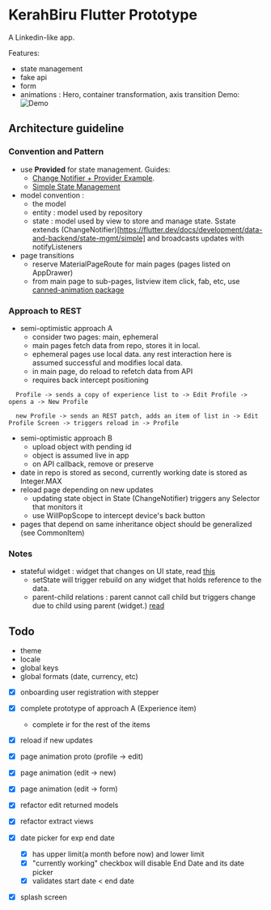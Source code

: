 # KerahBiru Flutter Prototype

A Linkedin-like app.

Features:
- state management
- fake api
- form
- animations : Hero, container transformation, axis transition
Demo:
![Demo](demostuff/kb1_640.gif)

## Architecture guideline

### Convention and Pattern
- use **Provided** for state management. Guides:
    - [Change Notifier + Provider Example](https://github.com/brianegan/flutter_architecture_samples).
    - [Simple State Management](https://flutter.dev/docs/development/data-and-backend/state-mgmt/simple)
- model convention :
    - the model
    - entity : model used by repository
    - state :  model used by view to store and manage state. Sstate extends (ChangeNotifier)[https://flutter.dev/docs/development/data-and-backend/state-mgmt/simple] and broadcasts updates with notifyListeners
- page transitions
    - reserve MaterialPageRoute for main pages (pages listed on AppDrawer)
    - from main page to sub-pages, listview item click, fab, etc, use [canned-animation package](https://pub.dev/packages/animations)

### Approach to REST
- semi-optimistic approach A
    - consider two pages: main, ephemeral
    - main pages fetch data from repo, stores it in local.
    - ephemeral pages use local data. any rest interaction here is assumed successful and modifies local data.
    - in main page, do reload to refetch data from API
    - requires back intercept positioning
```
  Profile -> sends a copy of experience list to -> Edit Profile -> opens a -> New Profile

  new Profile -> sends an REST patch, adds an item of list in -> Edit Profile Screen -> triggers reload in -> Profile
```
- semi-optimistic approach B
    - upload object with pending id
    - object is assumed live in app
    - on API callback, remove or preserve
- date in repo is stored as second, currently working date is stored as Integer.MAX
- reload page depending on new updates
    - updating state object in State (ChangeNotifier) triggers any Selector that monitors it
    - use WillPopScope to intercept device's back button
- pages that depend on same inheritance object should be generalized (see CommonItem)

### Notes
- stateful widget : widget that changes on UI state, read [this](https://stackoverflow.com/questions/51931017/update-ui-after-removing-items-from-list)
    - setState will trigger rebuild on any widget that holds reference to the data.
    - parent-child relations : parent cannot call child but triggers change due to child using parent (widget.) [read](https://stackoverflow.com/questions/48481590/how-to-set-update-state-of-statefulwidget-from-other-statefulwidget-in-flutter)

## Todo
- theme
- locale
- global keys
- global formats (date, currency, etc)
- [x] onboarding user registration with stepper
- [x] complete prototype of approach A (Experience item)
    - complete ir for the rest of the items
- [x] reload if new updates
- [x] page animation proto (profile -> edit)
- [x] page animation (edit -> new)
- [x] page animation (edit -> form)
- [x] refactor edit returned models
- [x] refactor extract views
- [x] date picker for exp end date
    - [x] has upper limit(a month before now) and lower limit
    - [x] "currently working" checkbox will disable End Date and its date picker
    - [x] validates start date < end date
- [x] splash screen

